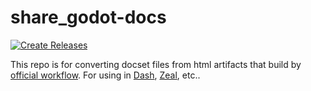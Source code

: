 # share_godot-docs

[![Create Releases](https://github.com/scillidan/share_godot-docs/actions/workflows/releases.yml/badge.svg)](https://github.com/scillidan/share_godot-docs/actions/workflows/releases.yml)

This repo is for converting docset files from html artifacts that build by [official workflow](https://github.com/godotengine/godot-docs/actions/workflows/build_offline_docs.yml). For using in [Dash](http://kapeli.com/dash), [Zeal](https://zealdocs.org), etc..
